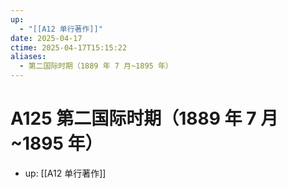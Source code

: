 ```yaml
---
up:
  - "[[A12 单行著作]]"
date: 2025-04-17
ctime: 2025-04-17T15:15:22
aliases:
  - 第二国际时期（1889 年 7 月~1895 年）
---
```


# A125 第二国际时期（1889 年 7 月~1895 年）

- up: [[A12 单行著作]]
